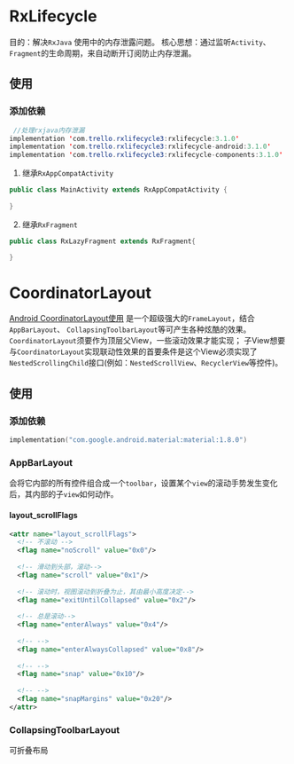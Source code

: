 # RxLifecycle
目的：解决`RxJava` 使用中的内存泄露问题。
核心思想：通过监听`Activity`、`Fragment`的生命周期，来自动断开订阅防止内存泄漏。
## 使用
### 添加依赖
```java
 //处理rxjava内存泄漏   
implementation 'com.trello.rxlifecycle3:rxlifecycle:3.1.0'
implementation 'com.trello.rxlifecycle3:rxlifecycle-android:3.1.0'
implementation 'com.trello.rxlifecycle3:rxlifecycle-components:3.1.0'
```
1. 继承`RxAppCompatActivity`
```java
public class MainActivity extends RxAppCompatActivity {
      
}
```
2. 继承`RxFragment` 
```java
public class RxLazyFragment extends RxFragment{

}
```
# CoordinatorLayout
[Android CoordinatorLayout使用](https://juejin.cn/post/7100890423601659912)
是一个超级强大的`FrameLayout`，结合`AppBarLayout`、 `CollapsingToolbarLayout`等可产生各种炫酷的效果。
`CoordinatorLayout`须要作为顶层父View，一些滚动效果才能实现；
子View想要与`CoordinatorLayout`实现联动性效果的首要条件是这个View必须实现了`NestedScrollingChild`接口(例如：`NestedScrollView`、`RecyclerView`等控件)。
## 使用
### 添加依赖
```kotlin
implementation("com.google.android.material:material:1.8.0")
```
### AppBarLayout
会将它内部的所有控件组合成一个`toolbar`，设置某个`view`的滚动手势发生变化后，其内部的子`view`如何动作。
#### layout_scrollFlags
```xml
<attr name="layout_scrollFlags">  
  <!-- 不滚动 -->  
  <flag name="noScroll" value="0x0"/>  
  
  <!-- 滑动到头部，滚动-->  
  <flag name="scroll" value="0x1"/>  
  
  <!-- 滚动时，视图滚动到折叠为止，其由最小高度决定-->  
  <flag name="exitUntilCollapsed" value="0x2"/>  
  
  <!-- 总是滚动-->  
  <flag name="enterAlways" value="0x4"/>  
  
  <!-- -->  
  <flag name="enterAlwaysCollapsed" value="0x8"/>  
  
  <!-- -->  
  <flag name="snap" value="0x10"/>  
  
  <!-- -->  
  <flag name="snapMargins" value="0x20"/>  
</attr>
```
### CollapsingToolbarLayout
可折叠布局